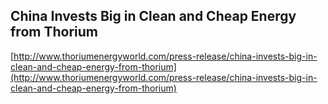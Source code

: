 ## China Invests Big in Clean and Cheap Energy from Thorium
  
  [http://www.thoriumenergyworld.com/press-release/china-invests-big-in-clean-and-cheap-energy-from-thorium](http://www.thoriumenergyworld.com/press-release/china-invests-big-in-clean-and-cheap-energy-from-thorium)